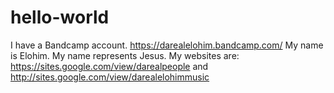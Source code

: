 # hello-world
I have a Bandcamp account. https://darealelohim.bandcamp.com/
My name is Elohim.
My name represents Jesus.
My websites are: https://sites.google.com/view/darealpeople and http://sites.google.com/view/darealelohimmusic
